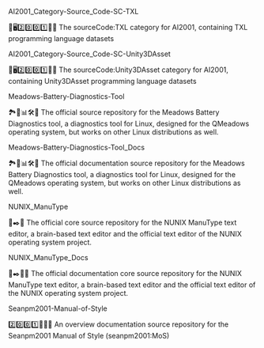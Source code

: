 
AI2001_Category-Source_Code-SC-TXL

🧠️🖥️2️⃣️0️⃣️0️⃣️1️⃣️💾️📜️ The sourceCode:TXL category for AI2001, containing TXL programming language datasets

AI2001_Category-Source_Code-SC-Unity3DAsset

🧠️🖥️2️⃣️0️⃣️0️⃣️1️⃣️💾️📜️ The sourceCode:Unity3DAsset category for AI2001, containing Unity3DAsset programming language datasets

Meadows-Battery-Diagnostics-Tool

🏞️🔋️📊️🛠️💾️ The official source repository for the Meadows Battery Diagnostics tool, a diagnostics tool for Linux, designed for the QMeadows operating system, but works on other Linux distributions as well.

Meadows-Battery-Diagnostics-Tool_Docs

🏞️🔋️📊️🛠️📖️ The official documentation source repository for the Meadows Battery Diagnostics tool, a diagnostics tool for Linux, designed for the QMeadows operating system, but works on other Linux distributions as well.

NUNIX_ManuType

🧠️✒️📔️ The official core source repository for the NUNIX ManuType text editor, a brain-based text editor and the official text editor of the NUNIX operating system project.

NUNIX_ManuType_Docs

🧠️✒️📔️📖️ The official documentation core source repository for the NUNIX ManuType text editor, a brain-based text editor and the official text editor of the NUNIX operating system project.

Seanpm2001-Manual-of-Style

2️⃣️0️⃣️0️⃣️1️⃣️📗️🎨️📖️ An overview documentation source repository for the Seanpm2001 Manual of Style (seanpm2001:MoS)

